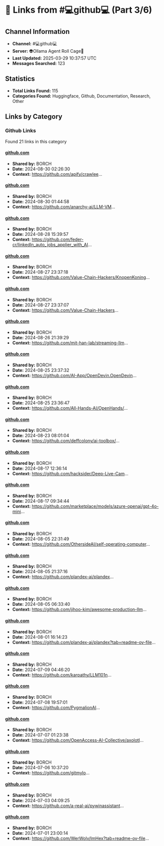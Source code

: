 # 🔗 Links from #💻github💻 (Part 3/6)

## Channel Information
- **Channel:** #💻github💻
- **Server:** 👽Ollama Agent Roll Cage🧙
- **Last Updated:** 2025-03-29 10:37:57 UTC
- **Messages Searched:** 123

## Statistics
- **Total Links Found:** 115
- **Categories Found:** Huggingface, Github, Documentation, Research, Other

## Links by Category

### Github Links
Found 21 links in this category

#### [github.com](https://github.com/apify/crawlee)
- **Shared by:** BORCH
- **Date:** 2024-08-30 02:26:30
- **Context:** https://github.com/apify/crawlee...

#### [github.com](https://github.com/anarchy-ai/LLM-VM)
- **Shared by:** BORCH
- **Date:** 2024-08-30 01:44:58
- **Context:** https://github.com/anarchy-ai/LLM-VM...

#### [github.com](https://github.com/feder-cr/linkedIn_auto_jobs_applier_with_AI)
- **Shared by:** BORCH
- **Date:** 2024-08-28 15:39:57
- **Context:** https://github.com/feder-cr/linkedIn_auto_jobs_applier_with_AI...

#### [github.com](https://github.com/Value-Chain-Hackers/KnopenKoning)
- **Shared by:** BORCH
- **Date:** 2024-08-27 23:37:18
- **Context:** https://github.com/Value-Chain-Hackers/KnopenKoning...

#### [github.com](https://github.com/Value-Chain-Hackers)
- **Shared by:** BORCH
- **Date:** 2024-08-27 23:37:07
- **Context:** https://github.com/Value-Chain-Hackers...

#### [github.com](https://github.com/mit-han-lab/streaming-llm)
- **Shared by:** BORCH
- **Date:** 2024-08-26 21:39:29
- **Context:** https://github.com/mit-han-lab/streaming-llm...

#### [github.com](https://github.com/AI-App/OpenDevin.OpenDevin)
- **Shared by:** BORCH
- **Date:** 2024-08-25 23:37:32
- **Context:** https://github.com/AI-App/OpenDevin.OpenDevin...

#### [github.com](https://github.com/All-Hands-AI/OpenHands/)
- **Shared by:** BORCH
- **Date:** 2024-08-25 23:36:47
- **Context:** https://github.com/All-Hands-AI/OpenHands/...

#### [github.com](https://github.com/deffcolony/ai-toolbox/)
- **Shared by:** BORCH
- **Date:** 2024-08-23 08:01:04
- **Context:** https://github.com/deffcolony/ai-toolbox/...

#### [github.com](https://github.com/hacksider/Deep-Live-Cam)
- **Shared by:** BORCH
- **Date:** 2024-08-17 12:36:14
- **Context:** https://github.com/hacksider/Deep-Live-Cam...

#### [github.com](https://github.com/marketplace/models/azure-openai/gpt-4o-mini)
- **Shared by:** BORCH
- **Date:** 2024-08-17 09:34:44
- **Context:** https://github.com/marketplace/models/azure-openai/gpt-4o-mini...

#### [github.com](https://github.com/OthersideAI/self-operating-computer)
- **Shared by:** BORCH
- **Date:** 2024-08-05 22:31:49
- **Context:** https://github.com/OthersideAI/self-operating-computer...

#### [github.com](https://github.com/plandex-ai/plandex)
- **Shared by:** BORCH
- **Date:** 2024-08-05 21:37:16
- **Context:** https://github.com/plandex-ai/plandex...

#### [github.com](https://github.com/jihoo-kim/awesome-production-llm)
- **Shared by:** BORCH
- **Date:** 2024-08-05 06:33:40
- **Context:** https://github.com/jihoo-kim/awesome-production-llm...

#### [github.com](https://github.com/plandex-ai/plandex?tab=readme-ov-file)
- **Shared by:** BORCH
- **Date:** 2024-08-01 16:14:23
- **Context:** https://github.com/plandex-ai/plandex?tab=readme-ov-file...

#### [github.com](https://github.com/karpathy/LLM101n)
- **Shared by:** BORCH
- **Date:** 2024-07-09 04:46:20
- **Context:** https://github.com/karpathy/LLM101n...

#### [github.com](https://github.com/PygmalionAI)
- **Shared by:** BORCH
- **Date:** 2024-07-08 19:57:01
- **Context:** https://github.com/PygmalionAI...

#### [github.com](https://github.com/OpenAccess-AI-Collective/axolotl)
- **Shared by:** BORCH
- **Date:** 2024-07-07 01:23:38
- **Context:** https://github.com/OpenAccess-AI-Collective/axolotl...

#### [github.com](https://github.com/gitmylo)
- **Shared by:** BORCH
- **Date:** 2024-07-06 10:37:20
- **Context:** https://github.com/gitmylo...

#### [github.com](https://github.com/a-real-ai/pywinassistant)
- **Shared by:** BORCH
- **Date:** 2024-07-03 04:09:25
- **Context:** https://github.com/a-real-ai/pywinassistant...

#### [github.com](https://github.com/WerWolv/ImHex?tab=readme-ov-file)
- **Shared by:** BORCH
- **Date:** 2024-07-01 23:00:14
- **Context:** https://github.com/WerWolv/ImHex?tab=readme-ov-file...

